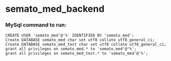# semato_med_backend


### MySql command to run:

```mysql
CREATE USER 'semato_med'@'%' IDENTIFIED BY 'semato_med';
Create DATABASE semato_med char set utf8 collate utf8_general_ci;
Create DATABASE semato_med_test char set utf8 collate utf8_general_ci;
grant all privileges on semato_med.* to 'semato_med'@'%';
grant all privileges on semato_med_test.* to 'semato_med'@'%';
```

